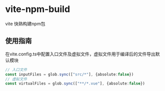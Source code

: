 # vite-npm-build

vite 快熟构建npm包

## 使用指南

在vite.config.ts中配置入口文件及虚拟文件，虚拟文件用于编译后的文件导出默认模块

```typescript
// 入口文件
const inputFiles = glob.sync(["src/*"], {absolute:false})
// 虚拟文件
const virtualFiles = glob.sync(["**/*.vue"], {absolute:false})
```
